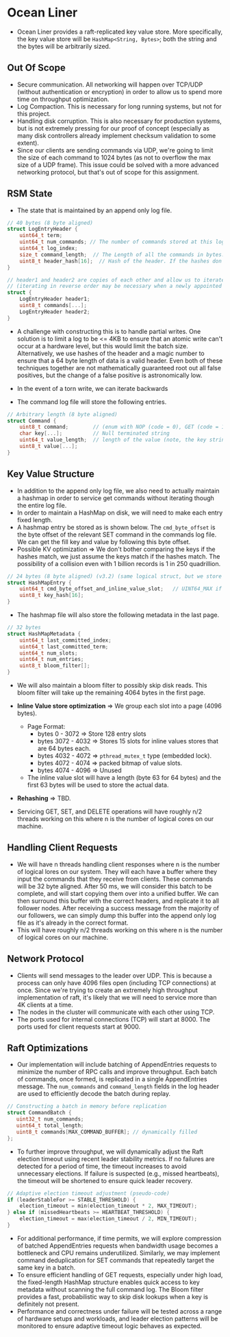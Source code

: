 # Ocean Liner
- Ocean Liner provides a raft-replicated key value store. More specifically, the key value store will be `HashMap<String, Bytes>`; both the string and the bytes will be arbitrarily sized.  

## Out Of Scope
- Secure communication. All networking will happen over TCP/UDP (without authentication or encryption) in order to allow us to spend more time on throughput optimization. 
- Log Compaction. This is necessary for long running systems, but not for this project. 
- Handling disk corruption. This is also necessary for production systems, but is not extremely pressing for our proof of concept (especially as many disk controllers already implement checksum validation to some extent). 
- Since our clients are sending commands via UDP, we're going to limit the size of each command to 1024 bytes (as not to overflow the max size of a UDP frame). This issue could be solved with a more advanced networking protocol, but that's out of scope for this assignment. 

## RSM State
- The state that is maintained by an append only log file. 
```c
// 40 bytes (8 byte aligned)
struct LogEntryHeader {
    uint64_t term;
    uint64_t num_commands; // The number of commands stored at this log index (this allows us to batch appendEntries calls)
    uint64_t log_index;
    size_t command_length;  // The Length of all the commands in bytes. 
    uint8_t header_hash[16];  // Hash of the header. If the hashes don't line up, then we assume it was because of a partial write. 
}

// header1 and header2 are copies of each other and allow us to iterate over our log file in forward or reverse order. 
// (iterating in reverse order may be necessary when a newly appointed leader overwrites uncommitted entries)
struct {
    LogEntryHeader header1;
    uint8_t commands[...];
    LogEntryHeader header2;
}
```
- A challenge with constructing this is to handle partial writes. One solution is to limit a log to be <= 4KB to ensure that an atomic write can't occur at a hardware level, but this would limit the batch size. Alternatively, we use hashes of the header and a magic number to ensure that a 64 byte length of data is a valid header. Even both of these techniques together are not mathematically guaranteed root out all false positives, but the change of a false positive is astronomically low. 
- In the event of a torn write, we can iterate backwards 


- The command log file will store the following entries. 
```c
// Arbitrary length (8 byte aligned)
struct Command {
    uint8_t command;        // (enum with NOP (code = 0), GET (code = 1), SET (code = 2), DELETE (code = 3)) (GET is only included as a formality as it doesn't change state)
    char key[...];          // Null terminated string
    uint64_t value_length;  // length of the value (note, the key string needs to be padded so that this field can be 8 byte aligned).
    uint8_t value[...];
}
```

## Key Value Structure
- In addition to the append only log file, we also need to actually maintain a hashmap in order to service get commands without iterating though the entire log file.
- In order to maintain a HashMap on disk, we will need to make each entry fixed length. 
- A hashmap entry be stored as is shown below. The `cmd_byte_offset` is the byte offset of the relevant SET command in the commands log file. We can get the fill key and value by following this byte offset.
- Possible KV optimization => We don't bother comparing the keys if the hashes match, we just assume the keys match if the hashes match. The possibility of a collision even with 1 billion records is 1 in 250 quadrillion. 
```c
// 24 bytes (8 byte aligned) (v3.2) (same logical struct, but we store these in a SoA format in the first 3072 bytes of the page)
struct HashMapEntry {
    uint64_t cmd_byte_offset_and_inline_value_slot;   // UINT64_MAX if the field is empty (upper 56 bits is the cmd_byte_offset while the lower 8 bits is the inline_value_slot)
    uint8_t key_hash[16];
}
```


- The hashmap file will also store the following metadata in the last page. 
```c
// 32 bytes
struct HashMapMetadata {
    uint64_t last_committed_index;
    uint64_t last_committed_term;
    uint64_t num_slots;
    uint64_t num_entries;
    uint8_t bloom_filter[];
}
```

- We will also maintain a bloom filter to possibly skip disk reads. This bloom filter will take up the remaining 4064 bytes in the first page. 
- **Inline Value store optimization** => We group each slot into a page (4096 bytes).
    - Page Format:
        - bytes 0 - 3072 => Store 128 entry slots
        - bytes 3072 - 4032 => Stores 15 slots for inline values stores that are 64 bytes each.
        - bytes 4032 - 4072 => `pthread_mutex_t` type (embedded lock).
        - bytes 4072 - 4074 => packed bitmap of value slots. 
        - bytes 4074 - 4096 => Unused
    - The inline value slot will have a length (byte 63 for 64 bytes) and the first 63 bytes will be used to store the actual data. 

- **Rehashing** => TBD. 
- Servicing GET, SET, and DELETE operations will have roughly n/2 threads working on this where n is the number of logical cores on our machine.


## Handling Client Requests
- We will have n threads handling client responses where n is the number of logical lores on our system. They will each have a buffer where they input the commands that they receive from clients. These commands will be 32 byte aligned. After 50 ms, we will consider this batch to be complete, and will start copying them over into a unified buffer. We can then surround this buffer with the correct headers, and replicate it to all follower nodes. After receiving a success message from the majority of our followers, we can simply dump this buffer into the append only log file as it's already in the correct format. 
- This will have roughly n/2 threads working on this where n is the number of logical cores on our machine.  

## Network Protocol
- Clients will send messages to the leader over UDP. This is because a process can only have 4096 files open (including TCP connections) at once. Since we're trying to create an extremely high throughput implementation of raft, it's likely that we will need to service more than 4K clients at a time. 
- The nodes in the cluster will communicate with each other using TCP. 
- The ports used for internal connections (TCP) will start at 8000. The ports used for client requests start at 9000.

## Raft Optimizations
- Our implementation will include batching of AppendEntries requests to minimize the number of RPC calls and improve throughput.  Each batch of commands, once formed, is replicated in a single AppendEntries message. The `num_commands` and `command_length` fields in the log header are used to efficiently decode the batch during replay.

 ```c
 // Constructing a batch in memory before replication
struct CommandBatch {
    uint32_t num_commands;
    uint64_t total_length;
    uint8_t commands[MAX_COMMAND_BUFFER]; // dynamically filled
};
 ```
- To further improve throughput, we will dynamically adjust the Raft election timeout using recent leader stability metrics. If no failures are detected for a period of time, the timeout increases to avoid unnecessary elections. If failure is suspected (e.g., missed heartbeats), the timeout will be shortened to ensure quick leader recovery.

```c
// Adaptive election timeout adjustment (pseudo-code)
if (leaderStableFor >= STABLE_THRESHOLD) {
    election_timeout = min(election_timeout * 2, MAX_TIMEOUT);
} else if (missedHeartbeats >= HEARTBEAT_THRESHOLD) {
    election_timeout = max(election_timeout / 2, MIN_TIMEOUT);
}
```
- For additional performance, if time permits, we will explore compression of batched AppendEntries requests when bandwidth usage becomes a bottleneck and CPU remains underutilized. Similarly, we may implement command deduplication for SET commands that repeatedly target the same key in a batch.
- To ensure efficient handling of GET requests, especially under high load, the fixed-length HashMap structure enables quick access to key metadata without scanning the full command log. The Bloom filter provides a fast, probabilistic way to skip disk lookups when a key is definitely not present.
- Performance and correctness under failure will be tested across a range of hardware setups and workloads, and leader election patterns will be monitored to ensure adaptive timeout logic behaves as expected.

